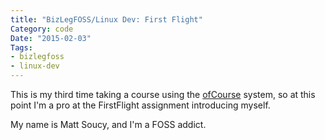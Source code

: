 ```yaml
---
title: "BizLegFOSS/Linux Dev: First Flight"
Category: code
Date: "2015-02-03"
Tags:
- bizlegfoss
- linux-dev
---
```


This is my third time taking a course using the [ofCourse][] system,
so at this point I'm a pro at the FirstFlight assignment introducing myself.

My name is Matt Soucy, and I'm a FOSS addict.

[ofCourse]: https://github.com/ryansb/ofCourse
